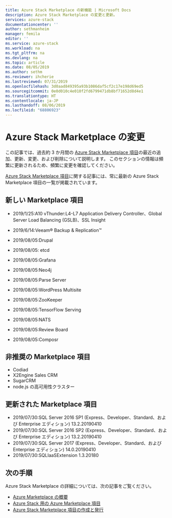 ```yaml
---
title: Azure Stack Marketplace の新機能 | Microsoft Docs
description: Azure Stack Marketplace の変更と更新。
services: azure-stack
documentationcenter: ''
author: sethmanheim
manager: femila
editor: ''
ms.service: azure-stack
ms.workload: na
ms.tgt_pltfrm: na
ms.devlang: na
ms.topic: article
ms.date: 08/05/2019
ms.author: sethm
ms.reviewer: ihcherie
ms.lastreviewed: 07/31/2019
ms.openlocfilehash: 3d0aad849395a93b1086daf5cf2c17e198d69ed5
ms.sourcegitcommit: 0e0d010c4e010f2fd6799471db8bf71652d8d4e1
ms.translationtype: HT
ms.contentlocale: ja-JP
ms.lasthandoff: 08/06/2019
ms.locfileid: "68806923"
---
```

# <a name="azure-stack-marketplace-changes"></a>Azure Stack Marketplace の変更

この記事では、過去約 3 か月間の [Azure Stack Marketplace 項目](azure-stack-marketplace-azure-items.md)の最近の追加、更新、変更、および削除について説明します。 このセクションの情報は頻繁に更新されるため、頻繁に変更を確認してください。

[Azure Stack Marketplace 項目](azure-stack-marketplace-azure-items.md)に関する記事には、常に最新の Azure Stack Marketplace 項目の一覧が掲載されています。

## <a name="new-marketplace-items"></a>新しい Marketplace 項目

- 2019/1/25:A10 vThunder:L4-L7 Application Delivery Controller、Global Server Load Balancing (GSLB)、SSL Insight

- 2019/6/14:Veeam® Backup & Replication™

- 2019/08/05:Drupal

- 2019/08/05: etcd

- 2019/08/05:Grafana

- 2019/08/05:Neo4j

- 2019/08/05:Parse Server

- 2019/08/05:WordPress Multisite

- 2019/08/05:ZooKeeper

- 2019/08/05:TensorFlow Serving

- 2019/08/05:NATS

- 2019/08/05:Review Board

- 2019/08/05:Composr

## <a name="deprecated-marketplace-items"></a>非推奨の Marketplace 項目

- Codiad
- X2Engine Sales CRM
- SugarCRM
- node.js の高可用性クラスター

## <a name="updated-marketplace-items"></a>更新された Marketplace 項目

- 2019/07/30:SQL Server 2016 SP1 (Express、Developer、Standard、および Enterprise エディション) 13.2.20190410
- 2019/07/30:SQL Server 2016 SP2 (Express、Developer、Standard、および Enterprise エディション) 13.2.20190410
- 2019/07/30:SQL Server 2017 (Express、Developer、Standard、および Enterprise エディション) 14.0.20190410
- 2019/07/30:SQLIaaSExtension 1.3.20180

## <a name="next-steps"></a>次の手順

Azure Stack Marketplace の詳細については、次の記事をご覧ください。

- [Azure Marketplace の概要](azure-stack-marketplace.md)
- [Azure Stack 用の Azure Marketplace 項目](azure-stack-marketplace-azure-items.md)
- [Azure Stack Marketplace 項目の作成と発行](azure-stack-create-and-publish-marketplace-item.md)
